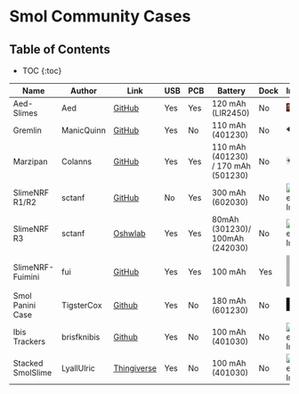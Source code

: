 # Smol Community Cases

## Table of Contents
* TOC
{:toc}

<table class="table-sort table-arrows">
  <thead>
    <tr>
      <th>Name</th>
      <th>Author</th>
      <th>Link</th>
      <th>USB</th>
      <th>PCB</th>
      <th>Battery</th>
      <th>Dock</th>
      <th class="disable-sort">Image</th>
    </tr>
  </thead>
  <tbody>
    <tr>
      <td>Aed-Slimes</td>
      <td>Aed</td>
      <td><a href="https://github.com/Aed-1/Aed-Slimes">GitHub</a></td>
      <td class="yes">Yes</td>
      <td class="yes">Yes</td>
      <td>120 mAh (LIR2450)</td>
      <td>No</td>
      <td><img src="https://raw.githubusercontent.com/Aed-1/Aed-Slimes/refs/heads/main/img/Aed-Slime.png" alt="Case Image" loading="lazy"/></td>
    </tr>
    <tr>
      <td>Gremlin</td>
      <td>ManicQuinn</td>
      <td><a href="https://github.com/ManicQuinn/SlimeVR-Gremlin">GitHub</a></td>
      <td class="yes">Yes</td>
      <td>No</td>
      <td>110 mAh (401230)</td>
      <td>No</td>
      <td><img src="https://raw.githubusercontent.com/ManicQuinn/SlimeVR-Gremlin/refs/heads/main/photos/GremlinTrackers.png" alt="Case Image" loading="lazy"/></td>
    </tr>
    <tr>
      <td>Marzipan</td>
      <td>Colanns</td>
      <td><a href="https://github.com/colasama/Marzipan">GitHub</a></td>
      <td class="yes">Yes</td>
      <td class="yes">Yes</td>
      <td>110 mAh (401230) / 170 mAh (501230)</td>
      <td>No</td>
      <td><img src="https://raw.githubusercontent.com/colasama/Marzipan/refs/heads/main/assets/sample.jpg" alt="Case Image" loading="lazy"/></td>
    </tr>
    <tr>
      <td>SlimeNRF R1/R2</td>
      <td>sctanf</td>
      <td><a href="https://github.com/SlimeVR/SlimeVR-Tracker-nRF-PCB">GitHub</a></td>
      <td>No</td>
      <td class="yes">Yes</td>
      <td>300 mAh (602030)</td>
      <td>No</td>
      <td><img src="https://raw.githubusercontent.com/SlimeVR/SlimeVR-Tracker-nRF-PCB/refs/heads/main/images/DSC_0067.webp" alt="Case Image" loading="lazy"/></td>
    </tr>
    <tr>
      <td>SlimeNRF R3</td>
      <td>sctanf</td>
      <td><a href="https://oshwlab.com/sctanf/slimenrf3">Oshwlab</a></td>
      <td class="yes">Yes</td>
      <td class="yes">Yes</td>
      <td>80mAh (301230)/ 100mAh (242030)</td>
      <td>No</td>
      <td><img src="https://image.easyeda.com/pullimage/yqgxTM1PciHEAJCbQuXxcXNqxEJMzmkE2ujd4QaK.jpeg" alt="Case Image" loading="lazy"/></td>
    </tr>
    <tr>
      <td>SlimeNRF-Fuimini</td>
      <td>fui</td>
      <td><a href="https://github.com/Zipra1/SlimeNRF-Fuimini">GitHub</a></td>
      <td class="yes">Yes</td>
      <td class="yes">Yes</td>
      <td>100 mAh</td>
      <td class="yes">Yes</td>
      <td><img src="https://raw.githubusercontent.com/Zipra1/SlimeNRF-Fuimini/refs/heads/main/Tracker/Photos/Raw/iso.jpg" alt="Case Image" loading="lazy"/></td>
    </tr>
    <tr>
      <td>Smol Panini Case</td>
      <td>TigsterCox</td>
      <td><a href="https://github.com/TigsterCox/Smol-Panini-Case/">Github</a></td>
      <td class="yes">Yes</td>
      <td>No</td>
      <td>180 mAh (601230)</td>
      <td>No</td>
      <td><img src="https://raw.githubusercontent.com/TigsterCox/Smol-Panini-Case/refs/heads/main/Renders/Render.png" alt="Case Image" loading="lazy"/></td>
    </tr>
    <tr>
      <td>Ibis Trackers</td>
      <td>brisfknibis</td>
      <td><a href="https://github.com/brisfknibis/ibis-trackers/">Github</a></td>
      <td class="yes">Yes</td>
      <td>No</td>
      <td>100 mAh (401030)</td>
      <td>No</td>
      <td><img src="https://raw.githubusercontent.com/brisfknibis/ibis-trackers/refs/heads/main/Images/IbisTracker.jpg" alt="Case Image" loading="lazy"/></td>
    </tr>
    <tr>
      <td>Stacked SmolSlime</td>
      <td>LyallUlric</td>
      <td><a href="https://www.thingiverse.com/thing:6941615">Thingiverse</a></td>
      <td class="yes">Yes</td>
      <td>No</td>
      <td>100 mAh (401030)</td>
      <td>No</td>
      <td><img src="https://cdn.thingiverse.com/assets/d4/ec/6a/83/0d/large_display_image_2025-02-20_171452292.png" alt="Case Image" loading="lazy"/></td>
    </tr>
  </tbody>
</table>